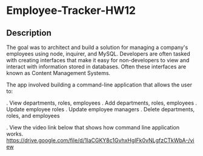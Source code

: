 # Employee-Tracker-HW12

## Description

The goal was to architect and build a solution for managing a company's employees using node, inquirer, and MySQL. Developers are often tasked with creating interfaces that make it easy for non-developers to view and interact with information stored in databases. Often these interfaces are known as Content Management Systems.

The app involved building a command-line application that allows the user to:

. View departments, roles, employees
. Add departments, roles, employees
. Update employee roles
. Update employee managers
. Delete departments, roles, and employees

. View the video link below that shows how command line application works.
https://drive.google.com/file/d/1IaCGKY8c1GvhxHgIFk0vNLgfzCTkWbA-/view
